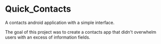 # Quick_Contacts
A contacts android application with a simple interface.

The goal of this project was to create a contacts app that didn't overwhelm users with an excess of information fields. 

